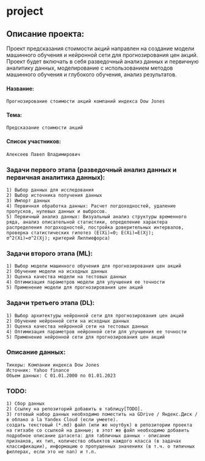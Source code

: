 # project

## Описание проекта: 
Проект предсказания стоимости акций  направлен на создание модели машинного обучения и нейронной сети для прогнозирования цен акций. Проект будет включать в себя разведочный анализ данных и первичную аналитику данных, моделирование с использованием методов машинного обучения и глубокого обучения, анализ результатов.
#### Название: 
	Прогнозирование стоимости акций компаний индекса Dow Jones
#### Тема: 
	Предсказание стоимости акций
#### Список участников: 
	Алексеев Павел Владимирович

### Задачи первого этапа (разведочный анализ данных и первичная аналитика данных):
	1) Выбор данных для исследования
 	2) Выбор источника получения данных
	3) Импорт данных
 	4) Первичная обработка данных: Расчет логдоходностей, удаление пропусков, нулевых данных и выбросов.
	5) Первичный анализ данных: Визуальный анализ структуры временного ряда, анализ описательной статистики, определение характера распределения логдоходностей, постройка доверительных интервалов, проверка статистических гипотез (E(Xi)=0; E(Xi)=E(Xj); σ^2(Xi)=σ^2(Xj); критерий Лиллиефорса)

### Задачи второго этапа (ML):
	1) Выбор модели машинного обучения для прогнозирования цен акций
 	2) Обучение модели на исходных данных
	3) Оценка качества модели на тестовых данных
 	4) Оптимизация параметров модели для улучшения ее точности
	5) Применение модели для прогнозирования цен акций

### Задачи третьего этапа (DL):
	1) Выбор архитектуры нейронной сети для прогнозирования цен акций
 	2) Обучение нейронной сети на исходных данных
	3) Оценка качества нейронной сети на тестовых данных
 	4) Оптимизация параметров нейронной сети для улучшения ее точности
	5) Применение нейронной сети для прогнозирования цен акций

### Описание данных:
	Тикеры: Компании индекса Dow Jones
	Источник: Yahoo finance
 	Объем данных: С 01.01.2000 по 01.01.2023
  	
	
### TODO:
	1) Сбор данных
	2) Ссылку на репозиторий добавить в таблицу[TODO].
	3) готовый набор данных необходимо поместить на GDrive / Яндекс.Диск / в облако a la Yandex Cloud (если умеете).
	создать текстовый (*.md) файл (или же ноутбук) в репозитории проекта на гитхабе со ссылкой на данные; в этот же файл необходимо добавить подробное описание датасета: для табличных данных - описание признаков, их тип, количество объектов каждого класса (в задачах классификации), информацию о пропущенных значениях (в т.ч. о типичных филлерах, если это не nan) и т.п.
